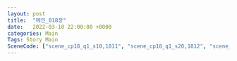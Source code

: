 ```yaml
---
layout: post
title:  "메인_018장"
date:   2022-03-10 22:00:00 +0000
categories: Main
Tags: Story Main
SceneCode: ["scene_cp18_q1_s10,1811", "scene_cp18_q1_s20,1812", "scene_cp18_q2_s10,1821", "scene_cp18_q2_s20,1822", "scene_cp18_q3_s10,1831", "scene_cp18_q3_s20,1832", "scene_cp18_q4_s10,1841", "scene_cp18_q4_s20,1842", "scene_cp18_q4_s30,1843"]
---
```

